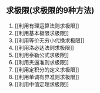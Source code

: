 ## 求极限(求极限的9种方法)
1. [[利用有理运算法则求极限]]
2. [[利用基本极限求极限]]
3. [[利用等价无穷小代换求极限]]
4. [[利用洛必达法则求极限]]
5. [[利用泰勒公式求极限]]
6. [[利用夹逼准则求极限]]
7. [[利用定积分的定义求极限]]
8. [[利用单调有界准则求极限]]
9. [[利用中值定理求极限]]
